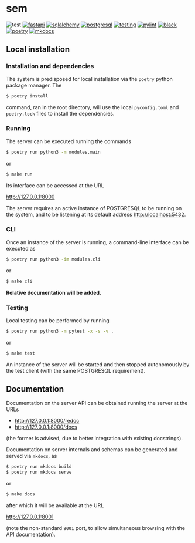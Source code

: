 # sem

![test](https://img.shields.io/badge/Tests-Passing-32CD32)
[![fastapi](https://img.shields.io/badge/FastAPI-FF0000)](https://github.com/tiangolo/fastapi)
[![sqlalchemy](https://img.shields.io/badge/SQLAlchemy-FF0000)](https://github.com/sqlalchemy/sqlalchemy)
[![postgresql](https://img.shields.io/badge/PostgreSQL-FF0000)](https://github.com/postgres/postgres)
[![testing](https://img.shields.io/badge/testing-pytest-blue)](https://github.com/pytest-dev/pytest)
[![pylint](https://img.shields.io/badge/linting-pylint-blue)](https://github.com/pylint-dev/pylint)
[![black](https://img.shields.io/badge/code%20style-black-black)](https://github.com/psf/black)
[![poetry](https://img.shields.io/badge/build-poetry-blue)](https://github.com/python-poetry/poetry)
[![mkdocs](https://img.shields.io/badge/documentation-mkdocs-blue)](https://github.com/mkdocs/mkdocs)




## Local installation

### Installation and dependencies

The system is predisposed for local installation via the
`poetry` python package manager. The

```bash
$ poetry install
```

command, ran in the root directory, will use the local
`pyconfig.toml` and `poetry.lock` files to install the
dependencies.

### Running

The server can be executed running the commands

```bash
$ poetry run python3 -m modules.main
```

or

```bash
$ make run
```

Its interface can be accessed at the URL

<http://127.0.0.1:8000>

The server requires an active instance of POSTGRESQL to
be running on the system, and to be listening at its
default address <http://localhost:5432>.

### CLI

Once an instance of the server is running, a
command-line interface can be executed as

```bash
$ poetry run python3 -im modules.cli
```

or

```bash
$ make cli
```

**Relative documentation will be added.**

### Testing

Local testing can be performed by running

```bash
$ poetry run python3 -m pytest -x -s -v .
```

or

```bash
$ make test
```

An instance of the server will be started and then
stopped autonomously by the test client (with the same
POSTGRESQL requirement).




## Documentation

Documentation on the server API can be obtained running
the server at the URLs

- <http://127.0.0.1:8000/redoc>
- <http://127.0.0.1:8000/docs>

(the former is advised, due to better integration with
existing docstrings).

Documentation on server internals and schemas can be
generated and served via `mkdocs`, as

```bash
$ poetry run mkdocs build
$ poetry run mkdocs serve
```

or

```bash
$ make docs
```

after which it will be available at the URL

<http://127.0.0.1:8001>

(note the non-standard `8001` port, to allow
simultaneous browsing with the API documentation).
